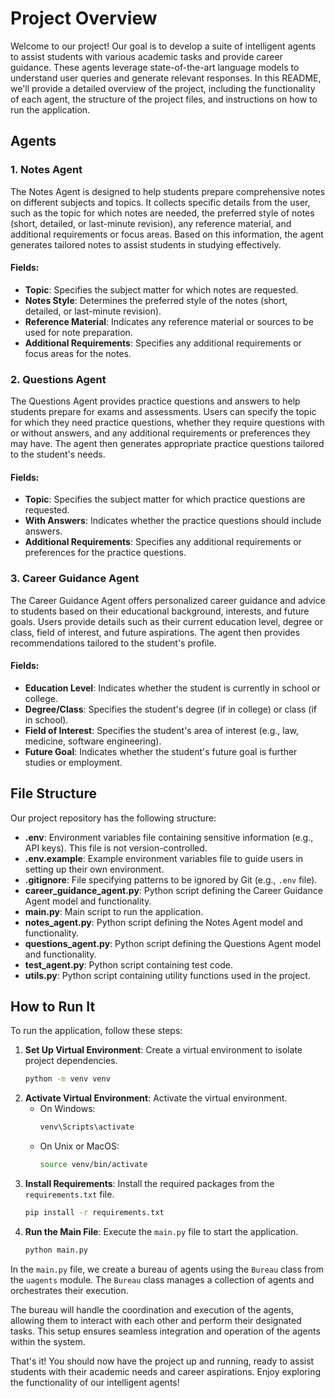 # Project Overview

Welcome to our project! Our goal is to develop a suite of intelligent agents to assist students with various academic tasks and provide career guidance. These agents leverage state-of-the-art language models to understand user queries and generate relevant responses. In this README, we'll provide a detailed overview of the project, including the functionality of each agent, the structure of the project files, and instructions on how to run the application.

## Agents

### 1. Notes Agent

The Notes Agent is designed to help students prepare comprehensive notes on different subjects and topics. It collects specific details from the user, such as the topic for which notes are needed, the preferred style of notes (short, detailed, or last-minute revision), any reference material, and additional requirements or focus areas. Based on this information, the agent generates tailored notes to assist students in studying effectively.

#### Fields:
- **Topic**: Specifies the subject matter for which notes are requested.
- **Notes Style**: Determines the preferred style of the notes (short, detailed, or last-minute revision).
- **Reference Material**: Indicates any reference material or sources to be used for note preparation.
- **Additional Requirements**: Specifies any additional requirements or focus areas for the notes.

### 2. Questions Agent

The Questions Agent provides practice questions and answers to help students prepare for exams and assessments. Users can specify the topic for which they need practice questions, whether they require questions with or without answers, and any additional requirements or preferences they may have. The agent then generates appropriate practice questions tailored to the student's needs.

#### Fields:
- **Topic**: Specifies the subject matter for which practice questions are requested.
- **With Answers**: Indicates whether the practice questions should include answers.
- **Additional Requirements**: Specifies any additional requirements or preferences for the practice questions.

### 3. Career Guidance Agent

The Career Guidance Agent offers personalized career guidance and advice to students based on their educational background, interests, and future goals. Users provide details such as their current education level, degree or class, field of interest, and future aspirations. The agent then provides recommendations tailored to the student's profile.

#### Fields:
- **Education Level**: Indicates whether the student is currently in school or college.
- **Degree/Class**: Specifies the student's degree (if in college) or class (if in school).
- **Field of Interest**: Specifies the student's area of interest (e.g., law, medicine, software engineering).
- **Future Goal**: Indicates whether the student's future goal is further studies or employment.

## File Structure

Our project repository has the following structure:

- **.env**: Environment variables file containing sensitive information (e.g., API keys). This file is not version-controlled.
- **.env.example**: Example environment variables file to guide users in setting up their own environment.
- **.gitignore**: File specifying patterns to be ignored by Git (e.g., `.env` file).
- **career_guidance_agent.py**: Python script defining the Career Guidance Agent model and functionality.
- **main.py**: Main script to run the application.
- **notes_agent.py**: Python script defining the Notes Agent model and functionality.
- **questions_agent.py**: Python script defining the Questions Agent model and functionality.
- **test_agent.py**: Python script containing test code.
- **utils.py**: Python script containing utility functions used in the project.

## How to Run It

To run the application, follow these steps:

1. **Set Up Virtual Environment**: Create a virtual environment to isolate project dependencies.
    ```bash
    python -m venv venv
    ```
2. **Activate Virtual Environment**: Activate the virtual environment.
    - On Windows:
        ```bash
        venv\Scripts\activate
        ```
    - On Unix or MacOS:
        ```bash
        source venv/bin/activate
        ```
3. **Install Requirements**: Install the required packages from the `requirements.txt` file.
    ```bash
    pip install -r requirements.txt
    ```
4. **Run the Main File**: Execute the `main.py` file to start the application.
    ```bash
    python main.py
    ```
In the `main.py` file, we create a bureau of agents using the `Bureau` class from the `uagents` module. The `Bureau` class manages a collection of agents and orchestrates their execution.

The bureau will handle the coordination and execution of the agents, allowing them to interact with each other and perform their designated tasks. This setup ensures seamless integration and operation of the agents within the system.

That's it! You should now have the project up and running, ready to assist students with their academic needs and career aspirations. Enjoy exploring the functionality of our intelligent agents!